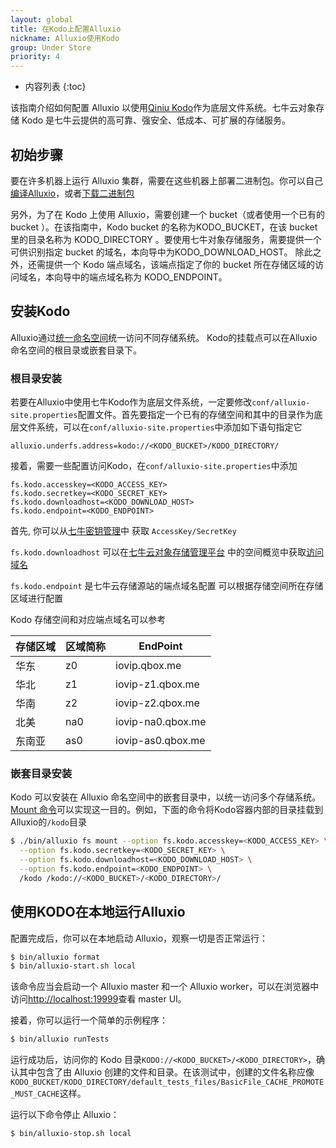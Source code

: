 ```yaml
---
layout: global
title: 在Kodo上配置Alluxio
nickname: Alluxio使用Kodo
group: Under Store
priority: 4
---
```


* 内容列表
{:toc}

该指南介绍如何配置 Alluxio 以使用[Qiniu Kodo](https://www.qiniu.com/products/kodo)作为底层文件系统。七牛云对象存储 Kodo 是七牛云提供的高可靠、强安全、低成本、可扩展的存储服务。

## 初始步骤

要在许多机器上运行 Alluxio 集群，需要在这些机器上部署二进制包。你可以自己[编译Alluxio](Building-Alluxio-From-Source.html)，或者[下载二进制包](Running-Alluxio-Locally.html)

另外，为了在 Kodo 上使用 Alluxio，需要创建一个 bucket（或者使用一个已有的 bucket ）。在该指南中，Kodo bucket 的名称为KODO_BUCKET，在该 bucket 里的目录名称为 KODO_DIRECTORY
。要使用七牛对象存储服务，需要提供一个可供识别指定 bucket 的域名，本向导中为KODO_DOWNLOAD_HOST。
除此之外，还需提供一个 Kodo 端点域名，该端点指定了你的 bucket 所在存储区域的访问域名，本向导中的端点域名称为 KODO_ENDPOINT。

## 安装Kodo

Alluxio通过[统一命名空间](Unified-and-Transparent-Namespace.html)统一访问不同存储系统。 Kodo的挂载点可以在Alluxio命名空间的根目录或嵌套目录下。

### 根目录安装

若要在Alluxio中使用七牛Kodo作为底层文件系统，一定要修改`conf/alluxio-site.properties`配置文件。首先要指定一个已有的存储空间和其中的目录作为底层文件系统，可以在`conf/alluxio-site.properties`中添加如下语句指定它

```
alluxio.underfs.address=kodo://<KODO_BUCKET>/KODO_DIRECTORY/
```

接着，需要一些配置访问Kodo，在`conf/alluxio-site.properties`中添加

```
fs.kodo.accesskey=<KODO_ACCESS_KEY>
fs.kodo.secretkey=<KODO_SECRET_KEY>
fs.kodo.downloadhost=<KODO_DOWNLOAD_HOST>
fs.kodo.endpoint=<KODO_ENDPOINT>
```

首先, 你可以从[七牛密钥管理](https://portal.qiniu.com/user/key)中 获取 `AccessKey/SecretKey`

`fs.kodo.downloadhost` 可以在[七牛云对象存储管理平台](https://portal.qiniu.com/bucket) 中的空间概览中获取[访问域名](https://mars-assets.qnssl.com/alluxio_host.png)

`fs.kodo.endpoint` 是七牛云存储源站的端点域名配置 可以根据存储空间所在存储区域进行配置

Kodo 存储空间和对应端点域名可以参考

| 存储区域 | 区域简称 | EndPoint |
| ------- | -------- | --------- |
|华东| z0|  iovip.qbox.me | 
|华北| z1| iovip-z1.qbox.me| 
|华南| z2| iovip-z2.qbox.me | 
|北美| na0| iovip-na0.qbox.me | 
|东南亚| as0| iovip-as0.qbox.me | 

### 嵌套目录安装

Kodo 可以安装在 Alluxio 命名空间中的嵌套目录中，以统一访问多个存储系统。 
[Mount 命令](Command-Line-Interface.html#mount)可以实现这一目的。例如，下面的命令将Kodo容器内部的目录挂载到 Alluxio的`/kodo`目录

```bash 
$ ./bin/alluxio fs mount --option fs.kodo.accesskey=<KODO_ACCESS_KEY> \
  --option fs.kodo.secretkey=<KODO_SECRET_KEY> \
  --option fs.kodo.downloadhost=<KODO_DOWNLOAD_HOST> \
  --option fs.kodo.endpoint=<KODO_ENDPOINT> \
  /kodo /kodo://<KODO_BUCKET>/<KODO_DIRECTORY>/
```

## 使用KODO在本地运行Alluxio

配置完成后，你可以在本地启动 Alluxio，观察一切是否正常运行：

```bash
$ bin/alluxio format
$ bin/alluxio-start.sh local
```

该命令应当会启动一个 Alluxio master 和一个 Alluxio worker，可以在浏览器中访问[http://localhost:19999](http://localhost:19999)查看 master UI。

接着，你可以运行一个简单的示例程序：

```bash
$ bin/alluxio runTests
```

运行成功后，访问你的 Kodo 目录`KODO://<KODO_BUCKET>/<KODO_DIRECTORY>`，确认其中包含了由 Alluxio 创建的文件和目录。在该测试中，创建的文件名称应像`KODO_BUCKET/KODO_DIRECTORY/default_tests_files/BasicFile_CACHE_PROMOTE_MUST_CACHE`这样。

运行以下命令停止 Alluxio：

```bash
$ bin/alluxio-stop.sh local
```

